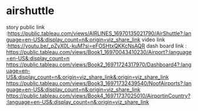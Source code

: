 # airshuttle
story public link :https://public.tableau.com/views/AIRLINES_16970135021790/AirShuttle?:language=en-US&:display_count=n&:origin=viz_share_link 
video link :https://youtu.be/_pZyX0L-kuM?si=eFOSHtxQKKcNsAQR
dash board link :
https://public.tableau.com/views/Book1_16970043410230/Airport?:language=en-US&:display_count=n  https://public.tableau.com/views/Book2_16971724317970/Dashboard4?:language=en-US&:display_count=n&:origin=viz_share_link&:origin=viz_share_link https://public.tableau.com/views/Book3_16971732439540/NoofAirports?:language=en-US&:display_count=n&:origin=viz_share_link  https://public.tableau.com/views/Book4_16971737025010/AirportinCountry?:language=en-US&:display_count=n&:origin=viz_share_link 
